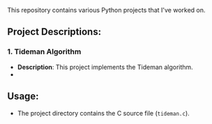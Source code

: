 This repository contains various Python projects that I've worked on.

## Project Descriptions:

### 1. Tideman Algorithm
   - **Description**: This project implements the Tideman algorithm.
   - 
## Usage:
   - The project directory contains the C source file (`tideman.c`).

